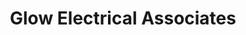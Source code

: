 ---
title: "Glow Electrical Associates"
url: /palakkad/glow-electrical-associates/
shop: electrical
---